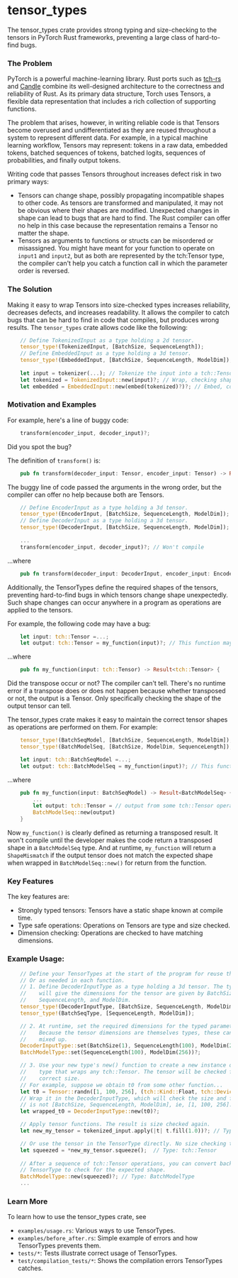 # tensor_types

The tensor_types crate provides strong typing and size-checking to the tensors in
PyTorch Rust frameworks, preventing a large class of hard-to-find bugs. 

### The Problem
PyTorch is a powerful machine-learning library. Rust ports such as
[tch-rs](https://github.com/LaurentMazare/tch-rs) and
[Candle](https://github.com/huggingface/candle) combine its well-designed
architecture to the correctness and reliability of Rust. As its primary data
structure, Torch uses Tensors, a flexible data representation that includes a
rich collection of supporting functions. 

The problem that arises, however, in writing reliable code is that Tensors
become overused and undifferentiated as they are reused throughout a system to
represent different data. For example, in a typical machine learning workflow,
Tensors may represent: tokens in a raw data, embedded tokens, batched sequences
of tokens, batched logits, sequences of probabilities, and finally output
tokens.

Writing code that passes Tensors throughout increases defect risk in two primary
ways:
- Tensors can change shape, possibly propagating incompatible shapes to other
  code. As tensors are transformed and manipulated, it may not be obvious where
  their shapes are modified. Unexpected changes in shape can lead to bugs that
  are hard to find. The Rust compiler can offer no help in this case because the
  representation remains a Tensor no matter the shape.
- Tensors as arguments to functions or structs can be misordered or misassigned.
  You might have meant for your function to operate on `input1` and `input2`,
  but as both are represented by the tch:Tensor type, the compiler can't help
  you catch a function call in which the parameter order is reversed.
  
### The Solution

Making it easy to wrap Tensors into size-checked types increases reliability,
decreases defects, and increases readability. It allows the compiler to catch
bugs that can be hard to find in code that compiles, but produces wrong results.
The `tensor_types` crate allows code like the following:

```rust
    // Define TokenizedInput as a type holding a 2d tensor.
    tensor_type!(TokenizedInput, [BatchSize, SequenceLength]);
    // Define EmbeddedInput as a type holding a 3d tensor.
    tensor_type!(EmbeddedInput, [BatchSize, SequenceLength, ModelDim]);
    
    let input = tokenizer(...); // Tokenize the input into a tch::Tensor.
    let tokenized = TokenizedInput::new(input)?; // Wrap, checking shape.
    let embedded = EmbeddedInput::new(embed(tokenized)?)?; // Embed, confirming new shape.
```

### Motivation and Examples

For example, here's a line of buggy code:

```rust
    transform(encoder_input, decoder_input)?;
```
Did you spot the bug?

The definition of `transform()` is:

```rust
    pub fn transform(decoder_input: Tensor, encoder_input: Tensor) -> Result<()> {
```

The buggy line of code passed the arguments in the wrong order, but the compiler
can offer no help because both are Tensors. 


```rust
    // Define EncoderInput as a type holding a 3d tensor.
    tensor_type!(EncoderInput, [BatchSize, SequenceLength, ModelDim]);
    // Define DecoderInput as a type holding a 3d tensor.
    tensor_type!(DecoderInput, [BatchSize, SequenceLength, ModelDim]);
    
    ...
    transform(encoder_input, decoder_input)?; // Won't compile 
```
...where
```rust
    pub fn transform(decoder_input: DecoderInput, encoder_input: EncoderInput) -> Result<()> {
```

Additionally, the TensorTypes define the required shapes of the tensors,
preventing hard-to-find bugs in which tensors change shape unexpectedly. Such
shape changes can occur anywhere in a program as operations are applied to the
tensors.

For example, the following code may have a bug:
```rust
    let input: tch::Tensor =...;
    let output: tch::Tensor = my_function(input)?; // This function may transpose the input.
```
...where
```rust
    pub fn my_function(input: tch::Tensor) -> Result<tch::Tensor> {
```

Did the transpose occur or not? The compiler can't tell. There's no runtime
error if a transpose does or does not happen because whether transposed or not,
the output is a Tensor. Only specifically checking the shape of the output
tensor can tell.

The tensor_types crate makes it easy to maintain the correct tensor shapes as
operations are performed on them. For example:
```rust
    tensor_type!(BatchSeqModel, [BatchSize, SequenceLength, ModelDim]);
    tensor_type!(BatchModelSeq, [BatchSize, ModelDim, SequenceLength]);

    let input: tch::BatchSeqModel =...;
    let output: tch::BatchModelSeq = my_function(input)?; // This function will transpose the input.
```
...where
```rust
    pub fn my_function(input: BatchSeqModel) -> Result<BatchModelSeq> {
        ...
        let output: tch::Tensor = // output from some tch::Tensor operations.
        BatchModelSeq::new(output)
    }
```

Now `my_function()` is clearly defined as returning a transposed result. It
won't compile until the developer makes the code return a transposed shape in a
`BatchModelSeq` type. And at runtime, `my_function` will return a
`ShapeMismatch` if the output tensor does not match the expected shape when
wrapped in `BatchModelSeq::new()` for return from the function.



### Key Features

The key features are:
- Strongly typed tensors: Tensors have a static shape known at compile time.
- Type safe operations: Operations on Tensors are type and size checked.
- Dimension checking: Operations are checked to have matching dimensions.

### Example Usage:
```rust
    // Define your TensorTypes at the start of the program for reuse throughout.
    // Or as needed in each function.
    // 1. Define DecoderInputType as a type holding a 3d tensor. The types that
    //    will give the dimensions for the tensor are given by BatchSize, 
    //    SequenceLength, and ModelDim.
    tensor_type!(DecoderInputType, [BatchSize, SequenceLength, ModelDim]);
    tensor_type!(BatchSeqType, [SequenceLength, ModelDim]);

    // 2. At runtime, set the required dimensions for the typed parameters.
    //    Because the tensor dimensions are themselves types, these can't be
    //    mixed up.
    DecoderInputType::set(BatchSize(1), SequenceLength(100), ModelDim(256))?;
    BatchModelType::set(SequenceLength(100), ModelDim(256))?;

    // 3. Use your new type's new() function to create a new instance of your
    //    type that wraps any tch::Tensor. The tensor will be checked for the
    //    correct size.
    // For example, suppose we obtain t0 from some other function...
    let t0 = Tensor::randn([1, 100, 256], (tch::Kind::Float, tch::Device::Cpu));
    // Wrap it in the DecoderInputType, which will check the size and fail if it
    // is not [BatchSize, SequenceLength, ModelDim], ie, [1, 100, 256].
    let wrapped_t0 = DecoderInputType::new(t0)?;

    // Apply tensor functions. The result is size checked again.
    let new_my_tensor = tokenized_input.apply(|t| t.fill(1.0))?; // Type: BatchSeqType

    // Or use the tensor in the TensorType directly. No size checking though.
    let squeezed = *new_my_tensor.squeeze();  // Type: tch::Tensor
    
    // After a sequence of tch::Tensor operations, you can convert back to a 
    // TensorType to check for the expected shape.
    BatchModelType::new(squeezed)?; // Type: BatchModelType
    ...
```

### Learn More

To learn how to use the tensor_types crate, see
- `examples/usage.rs`: Various ways to use TensorTypes.
- `examples/before_after.rs`: Simple example of errors and how TensorTypes prevents them.
- `tests/*`: Tests illustrate correct usage of TensorTypes.
- `test/compilation_tests/*`: Shows the compilation errors TensorTypes catches.

